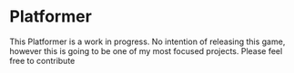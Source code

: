 # Platformer
This Platformer is a work in progress. No intention of releasing this game, however this is going to be one of my most focused projects. Please feel free to contribute
